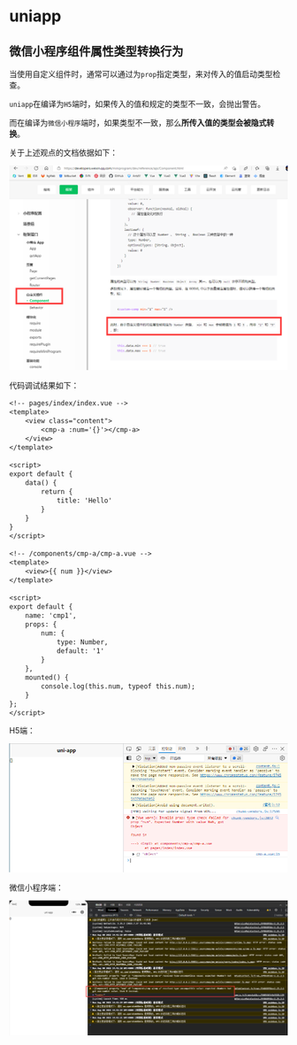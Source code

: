 # uniapp

## 微信小程序组件属性类型转换行为

当使用自定义组件时，通常可以通过为`prop`指定类型，来对传入的值启动类型检查。

`uniapp`在编译为`H5`端时，如果传入的值和规定的类型不一致，会抛出警告。

而在编译为`微信小程序`端时，如果类型不一致，那么**所传入值的类型会被隐式转换**。

关于上述观点的文档依据如下：

![image-20220808143113779](assets/uniapp.assets/image-20220808143113779.png)

代码调试结果如下：

```vue
<!-- pages/index/index.vue -->
<template>
    <view class="content">
        <cmp-a :num='{}'></cmp-a>
    </view>
</template>

<script>
export default {
    data() {
        return {
            title: 'Hello'
        }
    }
}
</script>

<!-- /components/cmp-a/cmp-a.vue -->
<template>
	<view>{{ num }}</view>
</template>

<script>
export default {
	name: 'cmp1',
	props: {
		num: {
			type: Number,
			default: '1'
		}
	},
	mounted() {
		console.log(this.num, typeof this.num);
	}
};
</script>

```

H5端：

![image-20220808144109425](assets/uniapp.assets/image-20220808144109425.png)

微信小程序端：

![image-20220808144246788](assets/uniapp.assets/image-20220808144246788.png)
